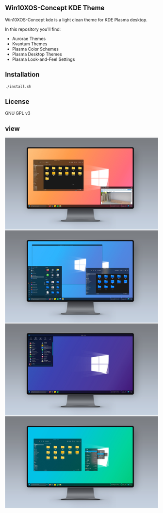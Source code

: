 ## Win10XOS-Concept KDE Theme

Win10XOS-Concept kde is a light clean theme for KDE Plasma desktop.

In this repository you'll find:

- Aurorae Themes
- Kvantum Themes
- Plasma Color Schemes
- Plasma Desktop Themes
- Plasma Look-and-Feel Settings

## Installation

```sh
./install.sh
```

## License

GNU GPL v3

## view
![view](View-1.jpg?raw=true)
![view](View-2.jpg?raw=true)
![view](View-3.jpg?raw=true)
![view](View-4.jpg?raw=true)



